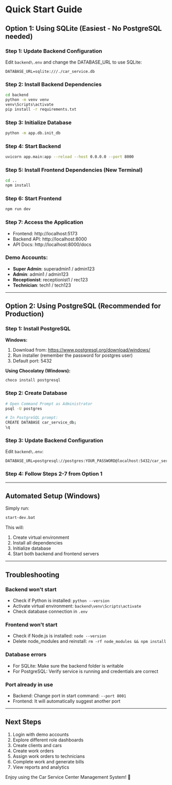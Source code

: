 # Quick Start Guide

## Option 1: Using SQLite (Easiest - No PostgreSQL needed)

### Step 1: Update Backend Configuration

Edit `backend\.env` and change the DATABASE_URL to use SQLite:

```env
DATABASE_URL=sqlite:///./car_service.db
```

### Step 2: Install Backend Dependencies

```bash
cd backend
python -m venv venv
venv\Scripts\activate
pip install -r requirements.txt
```

### Step 3: Initialize Database

```bash
python -m app.db.init_db
```

### Step 4: Start Backend

```bash
uvicorn app.main:app --reload --host 0.0.0.0 --port 8000
```

### Step 5: Install Frontend Dependencies (New Terminal)

```bash
cd ..
npm install
```

### Step 6: Start Frontend

```bash
npm run dev
```

### Step 7: Access the Application

- Frontend: http://localhost:5173
- Backend API: http://localhost:8000
- API Docs: http://localhost:8000/docs

### Demo Accounts:
- **Super Admin**: superadmin1 / admin123
- **Admin**: admin1 / admin123
- **Receptionist**: receptionist1 / rec123
- **Technician**: tech1 / tech123

---

## Option 2: Using PostgreSQL (Recommended for Production)

### Step 1: Install PostgreSQL

**Windows:**
1. Download from: https://www.postgresql.org/download/windows/
2. Run installer (remember the password for postgres user)
3. Default port: 5432

**Using Chocolatey (Windows):**
```bash
choco install postgresql
```

### Step 2: Create Database

```bash
# Open Command Prompt as Administrator
psql -U postgres

# In PostgreSQL prompt:
CREATE DATABASE car_service_db;
\q
```

### Step 3: Update Backend Configuration

Edit `backend\.env`:
```env
DATABASE_URL=postgresql://postgres:YOUR_PASSWORD@localhost:5432/car_service_db
```

### Step 4: Follow Steps 2-7 from Option 1

---

## Automated Setup (Windows)

Simply run:
```bash
start-dev.bat
```

This will:
1. Create virtual environment
2. Install all dependencies
3. Initialize database
4. Start both backend and frontend servers

---

## Troubleshooting

### Backend won't start
- Check if Python is installed: `python --version`
- Activate virtual environment: `backend\venv\Scripts\activate`
- Check database connection in `.env`

### Frontend won't start
- Check if Node.js is installed: `node --version`
- Delete node_modules and reinstall: `rm -rf node_modules && npm install`

### Database errors
- For SQLite: Make sure the backend folder is writable
- For PostgreSQL: Verify service is running and credentials are correct

### Port already in use
- Backend: Change port in start command: `--port 8001`
- Frontend: It will automatically suggest another port

---

## Next Steps

1. Login with demo accounts
2. Explore different role dashboards
3. Create clients and cars
4. Create work orders
5. Assign work orders to technicians
6. Complete work and generate bills
7. View reports and analytics

Enjoy using the Car Service Center Management System! 🚗
